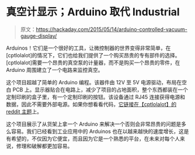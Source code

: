 # 真空计显示；Arduino 取代 Industrial

> 原文：<https://hackaday.com/2015/05/14/arduino-controlled-vacuum-gauge-display/>

Arduinos！它们是一个很好的工具，让微控制器的世界变得非常简单，在[cptlolalot]的情况下，它们也给我们提供了一个购买昂贵的专有部件的选择。[cptlolalot]需要一个昂贵的真空泵的计量器，而不是购买一个昂贵的零件，在 Arduino 周围建立了一个电路来监控真空。

这个项目超越了简单的 Arduino 编程。该器件由 12V 至 5V 电源驱动，布局在空白 PCB 上。显示器贴合在电路上，减少了项目的占地面积，整个东西都装在一个定制印刷的盒子里，有一个定制印刷的按钮。该设备通过 RJ45 连接获得电源和数据，因此不需要外部电源。如果你想看看代码，[它链接在【cptlolalot】的 reddit 主题](https://www.reddit.com/r/arduino/comments/35l673/arduino_controlled_vacuum_gauge_display/)上。

这个项目展示了从货架上拿一个 Arduino 来解决一个否则会非常昂贵的问题是多么容易。我们已经看到工业应用中的 Arduinos 也在以越来越快的速度增长，这是有希望的，不仅因为它便宜，而且因为它是一个熟悉的平台，在未来对每个人来说，修理和破解都更加容易。